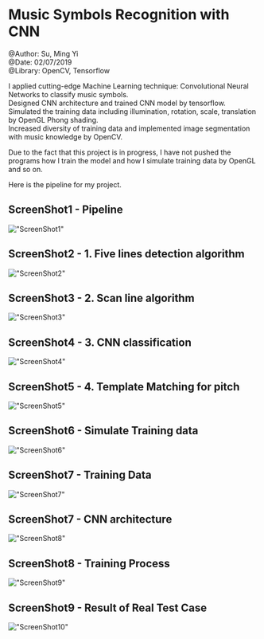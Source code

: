 # Music Symbols Recognition with CNN

@Author: Su, Ming Yi <br />
@Date: 02/07/2019 <br />
@Library: OpenCV, Tensorflow <br />

I applied cutting-edge Machine Learning technique: Convolutional Neural Networks to classify music symbols. </br>
Designed CNN architecture and trained CNN model by tensorflow. </br>
Simulated the training data including illumination, rotation, scale, translation by OpenGL Phong shading. </br>
Increased diversity of training data and implemented image segmentation with music knowledge by OpenCV. </br>


Due to the fact that this project is in progress, I have not pushed the programs how I train the model and how I simulate training data by OpenGL and so on. <br/>




Here is the pipeline for my project. <br/>
## ScreenShot1 - Pipeline
!["ScreenShot1"](https://github.com/bettle123/music_recognization/blob/master/Output/CNN_Information/pipeline.PNG)


## ScreenShot2 - 1. Five lines detection algorithm
!["ScreenShot2"](https://github.com/bettle123/music_recognization/blob/master/Output/Demo1/five_line.jpg)


## ScreenShot3 - 2. Scan line algorithm
!["ScreenShot3"](https://github.com/bettle123/music_recognization/blob/master/Output/Demo1/scan_line.jpg)

## ScreenShot4 - 3. CNN classification
!["ScreenShot4"](https://github.com/bettle123/music_recognization/blob/master/Output/Demo1/CNN_result.PNG)

## ScreenShot5 - 4. Template Matching for pitch
!["ScreenShot5"](https://github.com/bettle123/music_recognization/blob/master/Output/Demo1/pitch.jpg)

## ScreenShot6 - Simulate Training data
!["ScreenShot6"](https://github.com/bettle123/music_recognization/blob/master/Output/CNN_Information/OpenGL.PNG)
## ScreenShot7 - Training Data
!["ScreenShot7"](https://github.com/bettle123/music_recognization/blob/master/Output/CNN_Information/TrainingData.PNG)

## ScreenShot7 - CNN architecture
!["ScreenShot8"](https://github.com/bettle123/music_recognization/blob/master/Output/CNN_Information/CNN_architecture.PNG)

## ScreenShot8 - Training Process
!["ScreenShot9"](https://github.com/bettle123/music_recognization/blob/master/Output/CNN_Information/CNN_training.PNG)

## ScreenShot9 - Result of Real Test Case
!["ScreenShot10"](https://github.com/bettle123/music_recognization/blob/master/Output/Demo2/after_1.jpg)

